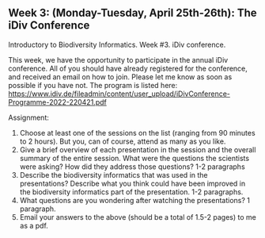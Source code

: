 ## Week 3: (Monday-Tuesday, April 25th-26th): The iDiv Conference


Introductory to Biodiversity Informatics.  Week #3.  iDiv conference.

This week, we have the opportunity to participate in the annual iDiv conference. All of you should have already registered for the conference, and received an email on how to join. Please let me know as soon as possible if you have not.
The program is listed here:
https://www.idiv.de/fileadmin/content/user_upload/iDivConference-Programme-2022-220421.pdf

Assignment: 
1.	Choose at least one of the sessions on the list (ranging from 90 minutes to 2 hours).  But you, can of course, attend as many as you like.
2.	Give a brief overview of each presentation in the session and the overall summary of the entire session. What were the questions the scientists were asking?  How did they address those questions? 1-2 paragraphs
3.	Describe the biodiversity informatics that was used in the presentations?  Describe what you think could have been improved in the biodiversity informatics part of the presentation. 1-2 paragraphs. 
4.	What questions are you wondering after watching the presentations? 1 paragraph. 
5.	Email your answers to the above (should be a total of 1.5-2 pages) to me as a pdf. 
